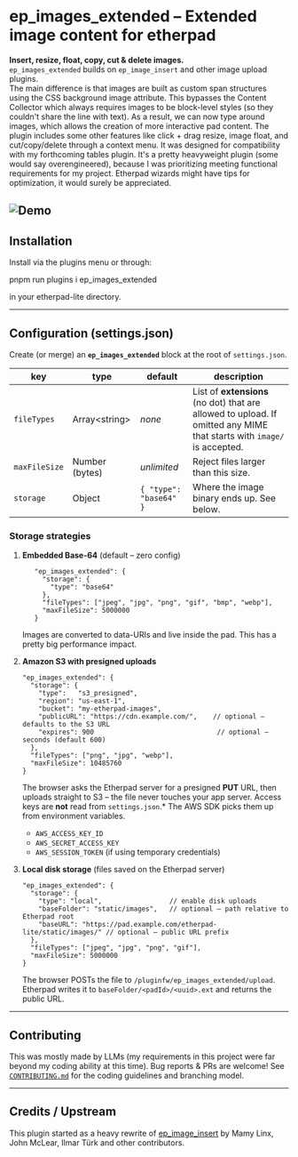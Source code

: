 # ep_images_extended – Extended image content for etherpad

**Insert, resize, float, copy, cut & delete images.**  
`ep_images_extended` builds on `ep_image_insert` and other image upload plugins.  
The main difference is that images are built as custom span structures using the CSS background image attribute. This bypasses the Content Collector which always requires images to be block-level styles (so they couldn't share the line with text). As a result, we can now type around images, which allows the creation of more interactive pad content. The plugin includes some other features like click + drag resize, image float, and cut/copy/delete through a context menu. It was designed for compatibility with my forthcoming tables plugin. It's a pretty heavyweight plugin (some would say overengineered), because I was prioritizing meeting functional requirements for my project. Etherpad wizards might have tips for optimization, it would surely be appreciated.

![Demo](https://i.imgur.com/uTpL9Za.png)
---

## Installation

Install via the plugins menu or through:

pnpm run plugins i ep_images_extended

in your etherpad-lite directory.

---

## Configuration (settings.json)

Create (or merge) an **`ep_images_extended`** block at the root of `settings.json`.

| key | type | default | description |
|-----|------|---------|-------------|
| `fileTypes` | Array&lt;string&gt; | _none_ | List of **extensions** (no dot) that are allowed to upload.  If omitted any MIME that starts with `image/` is accepted. |
| `maxFileSize` | Number (bytes) | _unlimited_ | Reject files larger than this size. |
| `storage` | Object | `{ "type": "base64" }` | Where the image binary ends up.  See below. |

### Storage strategies

1. **Embedded Base-64** (default – zero config)
   ```jsonc
      "ep_images_extended": {
        "storage": {               
          "type": "base64" 
        },
        "fileTypes": ["jpeg", "jpg", "png", "gif", "bmp", "webp"],
        "maxFileSize": 5000000
      }
   ```
   Images are converted to data-URIs and live inside the pad. This has a pretty big performance impact.

2. **Amazon S3 with presigned uploads**
   ```jsonc
   "ep_images_extended": {
     "storage": {
       "type":   "s3_presigned",
       "region": "us-east-1",
       "bucket": "my-etherpad-images",
       "publicURL": "https://cdn.example.com/",    // optional – defaults to the S3 URL
       "expires": 900                               // optional – seconds (default 600)
     },
     "fileTypes": ["png", "jpg", "webp"],
     "maxFileSize": 10485760
   }
   ```
   The browser asks the Etherpad server for a presigned **PUT** URL, then uploads straight to S3 –
   the file never touches your app server. Access keys are **not** read from `settings.json`.*  The AWS SDK picks them up from environment variables.
   
   * `AWS_ACCESS_KEY_ID`
   * `AWS_SECRET_ACCESS_KEY`
   * `AWS_SESSION_TOKEN` (if using temporary credentials)
   
3. **Local disk storage** (files saved on the Etherpad server)
   ```jsonc
   "ep_images_extended": {
     "storage": {
       "type": "local",                 // enable disk uploads
       "baseFolder": "static/images",   // optional – path relative to Etherpad root
       "baseURL": "https://pad.example.com/etherpad-lite/static/images/" // optional – public URL prefix
     },
     "fileTypes": ["jpeg", "jpg", "png", "gif"],
     "maxFileSize": 5000000
   }
   ```
   The browser POSTs the file to `/pluginfw/ep_images_extended/upload`.
   Etherpad writes it to `baseFolder/<padId>/<uuid>.ext` and returns the
   public URL.
   
---

## Contributing

This was mostly made by LLMs (my requirements in this project were far beyond my coding ability at this time). Bug reports & PRs are welcome! See [`CONTRIBUTING.md`](CONTRIBUTING.md) for the coding guidelines and branching model.

---

## Credits / Upstream
This plugin started as a heavy rewrite of
[ep_image_insert](https://github.com/mamylinx/ep_image_insert)
by Mamy Linx, John McLear, Ilmar Türk and other contributors.